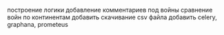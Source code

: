 построение логики
добавление комментариев под войны
сравнение войн по континентам
добавить скачивание csv файла
добавить celery, graphana, prometeus